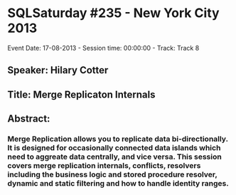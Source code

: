 # SQLSaturday #235 - New York City 2013
Event Date: 17-08-2013 - Session time: 00:00:00 - Track: Track 8
## Speaker: Hilary Cotter
## Title: Merge Replicaton Internals
## Abstract:
### Merge Replication allows you to replicate data bi-directionally. It is designed for occasionally connected data islands which need to aggreate data centrally, and vice versa. This session covers merge replication internals, conflicts, resolvers including the business logic and stored procedure resolver, dynamic and static filtering and how to handle identity ranges.
